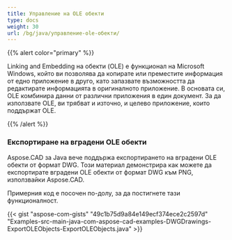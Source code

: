 ```yaml
---
title: Управление на OLE обекти
type: docs
weight: 30
url: /bg/java/управление-ole-обекти/
---
```


{{% alert color="primary" %}}

Linking and Embedding на обекти (OLE) е функционал на Microsoft Windows, който ви позволява да копирате или преместите информация от едно приложение в друго, като запазвате възможността да редактирате информацията в оригиналното приложение. В основата си, OLE комбинира данни от различни приложения в един документ. За да използвате OLE, ви трябват и източно, и целево приложение, които поддържат OLE.

{{% /alert %}}
### **Експортиране на вградени OLE обекти**
Aspose.CAD за Java вече поддържа експортирането на вградени OLE обекти от формат DWG. Този материал демонстрира как можете да експортирате вградени OLE обекти от формат DWG към PNG, използвайки Aspose.CAD.

Примерния код е посочен по-долу, за да постигнете тази функционалност.

{{< gist "aspose-com-gists" "49c1b75d9a84e149ecf374ece2c2597d" "Examples-src-main-java-com-aspose-cad-examples-DWGDrawings-ExportOLEObjects-ExportOLEObjects.java" >}}
